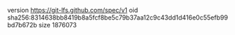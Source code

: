 version https://git-lfs.github.com/spec/v1
oid sha256:8314638bb8419b8a5fcf8be5c79b37aa12c9c43dd1d416e0c55efb99bd7b672b
size 1876073
